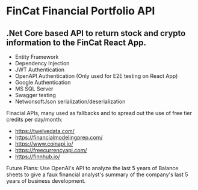 # FinCat Financial Portfolio API

## .Net Core based API to return stock and crypto information to the FinCat React App.

- Entity Framework
- Dependency Injection
- JWT Authentication
- OpenAPI Authentication (Only used for E2E testing on React App)
- Google Authentication
- MS SQL Server
- Swagger testing
- NetwonsoftJson serialization/deserialization

Finacial APIs, many used as fallbacks and to spread out the use of free tier credits per day/month:
- https://twelvedata.com/ 
- https://financialmodelingprep.com/ 
- https://www.coinapi.io/
- https://freecurrencyapi.com/ 
- https://finnhub.io/


Future Plans:  Use OpenAI's API to analyze the last 5 years of Balance sheets to give a faux financial analyst's summary of the company's last 5 years of business development.
